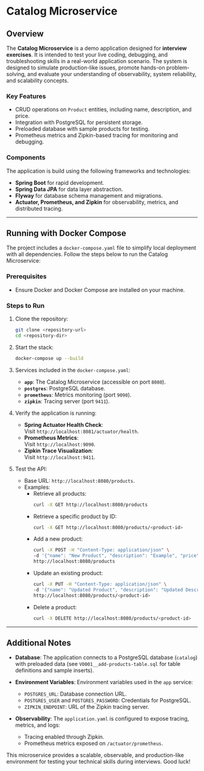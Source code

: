 # Catalog Microservice

## Overview

The **Catalog Microservice** is a demo application designed for **interview exercises**. It is intended to test your 
live coding, debugging, and troubleshooting skills in a real-world application scenario. The system is designed to 
simulate production-like issues, promote hands-on problem-solving, and evaluate your understanding of observability, 
system reliability, and scalability concepts.

### Key Features

- CRUD operations on `Product` entities, including name, description, and price.
- Integration with PostgreSQL for persistent storage.
- Preloaded database with sample products for testing.
- Prometheus metrics and Zipkin-based tracing for monitoring and debugging.

### Components

The application is build using the following frameworks and technologies:

- **Spring Boot** for rapid development.
- **Spring Data JPA** for data layer abstraction.
- **Flyway** for database schema management and migrations.
- **Actuator, Prometheus, and Zipkin** for observability, metrics, and distributed tracing.

---

## Running with Docker Compose

The project includes a `docker-compose.yaml` file to simplify local deployment with all dependencies. Follow the steps
below to run the Catalog Microservice:

### Prerequisites

- Ensure Docker and Docker Compose are installed on your machine.

### Steps to Run

1. Clone the repository:
   ```bash
   git clone <repository-url>
   cd <repository-dir>
   ```

2. Start the stack:
   ```bash
   docker-compose up --build
   ```

3. Services included in the `docker-compose.yaml`:
    - **`app`**: The Catalog Microservice (accessible on port `8080`).
    - **`postgres`**: PostgreSQL database.
    - **`prometheus`**: Metrics monitoring (port `9090`).
    - **`zipkin`**: Tracing server (port `9411`).

4. Verify the application is running:
    - **Spring Actuator Health Check**:  
      Visit `http://localhost:8081/actuator/health`.
    - **Prometheus Metrics**:  
      Visit `http://localhost:9090`.
    - **Zipkin Trace Visualization**:  
      Visit `http://localhost:9411`.

5. Test the API:
    - Base URL: `http://localhost:8080/products`.
    - Examples:
        - Retrieve all products:
          ```bash
          curl -X GET http://localhost:8080/products
          ```
        - Retrieve a specific product by ID:
          ```bash
          curl -X GET http://localhost:8080/products/<product-id>
          ```
        - Add a new product:
          ```bash
          curl -X POST -H "Content-Type: application/json" \
          -d '{"name": "New Product", "description": "Example", "price": 99.99}' \
          http://localhost:8080/products
          ```
        - Update an existing product:
          ```bash
          curl -X PUT -H "Content-Type: application/json" \
          -d '{"name": "Updated Product", "description": "Updated Description", "price": 79.99}' \
          http://localhost:8080/products/<product-id>
          ```
        - Delete a product:
          ```bash
          curl -X DELETE http://localhost:8080/products/<product-id>
          ```

---

## Additional Notes

- **Database**:
  The application connects to a PostgreSQL database (`catalog`) with preloaded data (see `V0001__add-products-table.sql`
  for table definitions and sample inserts).

- **Environment Variables**:
  Environment variables used in the `app` service:
    - `POSTGRES_URL`: Database connection URL.
    - `POSTGRES_USER` and `POSTGRES_PASSWORD`: Credentials for PostgreSQL.
    - `ZIPKIN_ENDPOINT`: URL of the Zipkin tracing server.

- **Observability**:
  The `application.yaml` is configured to expose tracing, metrics, and logs:
    - Tracing enabled through Zipkin.
    - Prometheus metrics exposed on `/actuator/prometheus`.

This microservice provides a scalable, observable, and production-like environment for testing your technical skills
during interviews. Good luck!
